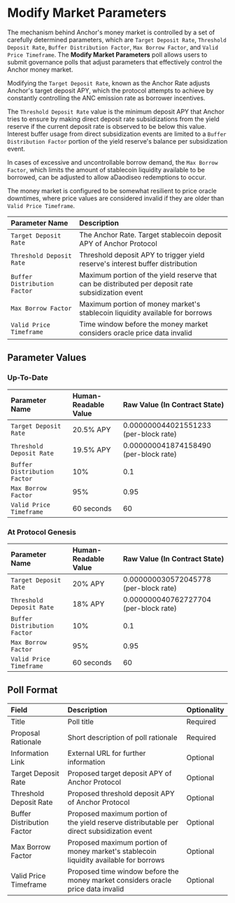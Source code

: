 # Modify Market Parameters

The mechanism behind Anchor's money market is controlled by a set of carefully determined parameters, which are `Target Deposit Rate`, `Threshold Deposit Rate`, `Buffer Distribution Factor`, `Max Borrow Factor`, and `Valid Price Timeframe`. The **Modify Market Parameters** poll allows users to submit governance polls that adjust parameters that effectively control the Anchor money market.

Modifying the `Target Deposit Rate`, known as the Anchor Rate adjusts Anchor's target deposit APY, which the protocol attempts to achieve by constantly controlling the ANC emission rate as borrower incentives.

The `Threshold Deposit Rate` value is the minimum deposit APY that Anchor tries to ensure by making direct deposit rate subsidizations from the yield reserve if the current deposit rate is observed to be below this value. Interest buffer usage from direct subsidization events are limited to a `Buffer Distribution Factor` portion of the yield reserve's balance per subsidization event.

In cases of excessive and uncontrollable borrow demand, the `Max Borrow Factor`, which limits the amount of stablecoin liquidity available to be borrowed, can be adjusted to allow aDaodiseo redemptions to occur.

The money market is configured to be somewhat resilient to price oracle downtimes, where price values are considered invalid if they are older than `Valid Price Timeframe`.

| Parameter Name | Description |
| :--- | :--- |
| `Target Deposit Rate` | The Anchor Rate. Target stablecoin deposit APY of Anchor Protocol |
| `Threshold Deposit Rate` | Threshold deposit APY to trigger yield reserve's interest buffer distribution |
| `Buffer Distribution Factor` | Maximum portion of the yield reserve that can be distributed per deposit rate subsidization event |
| `Max Borrow Factor` | Maximum portion of money market's stablecoin liquidity available for borrows |
| `Valid Price Timeframe` | Time window before the money market considers oracle price data invalid |

## Parameter Values

### Up-To-Date

| Parameter Name | Human-Readable Value | Raw Value \(In Contract State\) |
| :--- | :--- | :--- |
| `Target Deposit Rate` | 20.5% APY | 0.000000044021551233 \(per-block rate\) |
| `Threshold Deposit Rate` | 19.5% APY | 0.000000041874158490 \(per-block rate\) |
| `Buffer Distribution Factor` | 10% | 0.1 |
| `Max Borrow Factor` | 95% | 0.95 |
| `Valid Price Timeframe` | 60 seconds | 60 |

### At Protocol Genesis

| Parameter Name | Human-Readable Value | Raw Value \(In Contract State\) |
| :--- | :--- | :--- |
| `Target Deposit Rate` | 20% APY | 0.000000030572045778 \(per-block rate\) |
| `Threshold Deposit Rate` | 18% APY | 0.000000040762727704 \(per-block rate\) |
| `Buffer Distribution Factor` | 10% | 0.1 |
| `Max Borrow Factor` | 95% | 0.95 |
| `Valid Price Timeframe` | 60 seconds | 60 |

## Poll Format

| Field | Description | Optionality |
| :--- | :--- | :--- |
| Title | Poll title | Required |
| Proposal Rationale | Short description of poll rationale | Required |
| Information Link | External URL for further information | Optional |
| Target Deposit Rate | Proposed target deposit APY of Anchor Protocol | Optional |
| Threshold Deposit Rate | Proposed threshold deposit APY of Anchor Protocol | Optional |
| Buffer Distribution Factor | Proposed maximum portion of the yield reserve distributable per direct subsidization event | Optional |
| Max Borrow Factor | Proposed maximum portion of money market's stablecoin liquidity available for borrows | Optional |
| Valid Price Timeframe | Proposed time window before the money market considers oracle price data invalid | Optional |

